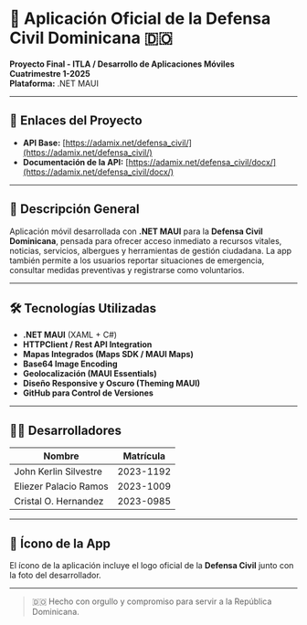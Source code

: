 # 📱 Aplicación Oficial de la Defensa Civil Dominicana 🇩🇴

**Proyecto Final - ITLA / Desarrollo de Aplicaciones Móviles**  
**Cuatrimestre 1-2025**  
**Plataforma:** .NET MAUI

---

## 🔗 Enlaces del Proyecto

- **API Base:** [https://adamix.net/defensa_civil/](https://adamix.net/defensa_civil/)
- **Documentación de la API:** [https://adamix.net/defensa_civil/docx/](https://adamix.net/defensa_civil/docx/)

---

## 📌 Descripción General

Aplicación móvil desarrollada con **.NET MAUI** para la **Defensa Civil Dominicana**, pensada para ofrecer acceso inmediato a recursos vitales, noticias, servicios, albergues y herramientas de gestión ciudadana. La app también permite a los usuarios reportar situaciones de emergencia, consultar medidas preventivas y registrarse como voluntarios.

---

## 🛠 Tecnologías Utilizadas

- **.NET MAUI** (XAML + C#)
- **HTTPClient / Rest API Integration**
- **Mapas Integrados (Maps SDK / MAUI Maps)**
- **Base64 Image Encoding**
- **Geolocalización (MAUI Essentials)**
- **Diseño Responsive y Oscuro (Theming MAUI)**
- **GitHub para Control de Versiones**

---

## 🧑‍💻 Desarrolladores

| Nombre                | Matrícula |
| --------------------- | --------- |
| John Kerlin Silvestre | 2023-1192 |
| Eliezer Palacio Ramos | 2023-1009 |
| Cristal O. Hernandez  | 2023-0985 |

---

## 🧢 Ícono de la App

El ícono de la aplicación incluye el logo oficial de la **Defensa Civil** junto con la foto del desarrollador.

---

> 🇩🇴 Hecho con orgullo y compromiso para servir a la República Dominicana.
